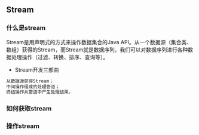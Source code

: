 ## Stream


### 什么是stream
Stream是用声明式的方式来操作数据集合的Java API。从一个数据源（集合类、数组）获得的Stream，而Stream就是数据序列，我们可以对数据序列进行各种数据处理操作（过滤、转换、排序、查询等）。

- Stream开发三部曲
```js
从数据源获得Stream；
中间操作组成的处理管道；
终结操作从管道中产生处理结果。
```


### 如何获取stream


### 操作stream
